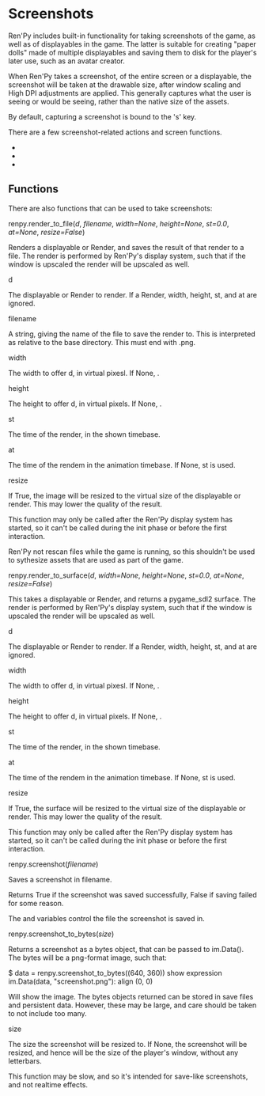 # Screenshots

Ren'Py includes built-in functionality for taking screenshots of the game, as well as of displayables in the game. The latter is suitable for creating "paper dolls" made of multiple displayables and saving them to disk for the player's later use, such as an avatar creator.

When Ren'Py takes a screenshot, of the entire screen or a displayable, the screenshot will be taken at the drawable size, after window scaling and High DPI adjustments are applied. This generally captures what the user is seeing or would be seeing, rather than the native size of the assets.

By default, capturing a screenshot is bound to the 's' key.

There are a few screenshot-related actions and screen functions.

*   
    
*   
    
*   
    

## Functions

There are also functions that can be used to take screenshots:

renpy.render\_to\_file(_d_, _filename_, _width\=None_, _height\=None_, _st\=0.0_, _at\=None_, _resize\=False_)

Renders a displayable or Render, and saves the result of that render to a file. The render is performed by Ren'Py's display system, such that if the window is upscaled the render will be upscaled as well.

d

The displayable or Render to render. If a Render, width, height, st, and at are ignored.

filename

A string, giving the name of the file to save the render to. This is interpreted as relative to the base directory. This must end with .png.

width

The width to offer d, in virtual pixesl. If None, .

height

The height to offer d, in virtual pixels. If None, .

st

The time of the render, in the shown timebase.

at

The time of the rendem in the animation timebase. If None, st is used.

resize

If True, the image will be resized to the virtual size of the displayable or render. This may lower the quality of the result.

This function may only be called after the Ren'Py display system has started, so it can't be called during the init phase or before the first interaction.

Ren'Py not rescan files while the game is running, so this shouldn't be used to sythesize assets that are used as part of the game.

renpy.render\_to\_surface(_d_, _width\=None_, _height\=None_, _st\=0.0_, _at\=None_, _resize\=False_)

This takes a displayable or Render, and returns a pygame\_sdl2 surface. The render is performed by Ren'Py's display system, such that if the window is upscaled the render will be upscaled as well.

d

The displayable or Render to render. If a Render, width, height, st, and at are ignored.

width

The width to offer d, in virtual pixesl. If None, .

height

The height to offer d, in virtual pixels. If None, .

st

The time of the render, in the shown timebase.

at

The time of the rendem in the animation timebase. If None, st is used.

resize

If True, the surface will be resized to the virtual size of the displayable or render. This may lower the quality of the result.

This function may only be called after the Ren'Py display system has started, so it can't be called during the init phase or before the first interaction.

renpy.screenshot(_filename_)

Saves a screenshot in filename.

Returns True if the screenshot was saved successfully, False if saving failed for some reason.

The  and  variables control the file the screenshot is saved in.

renpy.screenshot\_to\_bytes(_size_)

Returns a screenshot as a bytes object, that can be passed to im.Data(). The bytes will be a png-format image, such that:

$ data \= renpy.screenshot\_to\_bytes((640, 360))
show expression im.Data(data, "screenshot.png"):
    align (0, 0)

Will show the image. The bytes objects returned can be stored in save files and persistent data. However, these may be large, and care should be taken to not include too many.

size

The size the screenshot will be resized to. If None, the screenshot will be resized, and hence will be the size of the player's window, without any letterbars.

This function may be slow, and so it's intended for save-like screenshots, and not realtime effects.

